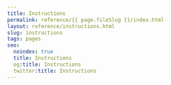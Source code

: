 ```yaml
---
title: Instructions
permalink: reference/{{ page.fileSlug }}/index.html
layout: reference/instructions.html
slug: instructions
tags: pages
seo:
  noindex: true
  title: Instructions
  og:title: Instructions
  twitter:title: Instructions
---
```



